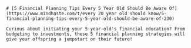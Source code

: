 
    # [5 Financial Planning Tips Every 5 Year Old Should Be Aware Of](https://www.mindhaste.com/t/every 20 year old should know/5-financial-planning-tips-every-5-year-old-should-be-aware-of-230)

    Curious about initiating your 5-year-old's financial education? From budgeting to investments, these 5 financial planning strategies will give your offspring a jumpstart on their future!
    